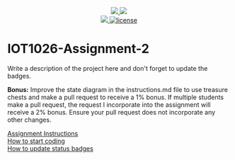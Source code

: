 <p align="center">
	<a href="https://github.com/heligayakwad/IOT1026-Assignment-2/actions/workflows/ci.yml">
    <img src="https://github.com/heligayakwad/IOT1026-Assignment-2/actions/workflows/ci.yml/badge.svg"/>
    </a>
	<a href="https://github.com/heligayakwad/IOT1026-Assignment-2/actions/workflows/formatting.yml">
    <img src="https://github.com/heligayakwad/IOT1026-Assignment-2/actions/workflows/formatting.yml/badge.svg"/>
	<br/>
    <a href="https://codecov.io/gh/heligayakwad/IOT1026-Assignment-2" > 
    <img src="https://codecov.io/gh/heligayakwad/IOT1026-Assignment-2/branch/main/graph/badge.svg?token=JS0857X5JD"/>
	<img title="MIT License" alt="license" src="https://img.shields.io/badge/license-MIT-informational?style=flat-square">		
    </a>
</p>

# IOT1026-Assignment-2

Write a description of the project here and don't forget to update the badges.

**Bonus:** Improve the state diagram in the instructions.md file to use treasure chests and make a pull request to receive a 1% bonus. If multiple students make a pull request, the request I incorporate into the assignment will receive a 2% bonus. Ensure your pull request does not incorporate any other changes.

[Assignment Instructions](docs/instructions.md)  
[How to start coding](docs/how-to-use.md)  
[How to update status badges](docs/how-to-update-badges.md)
